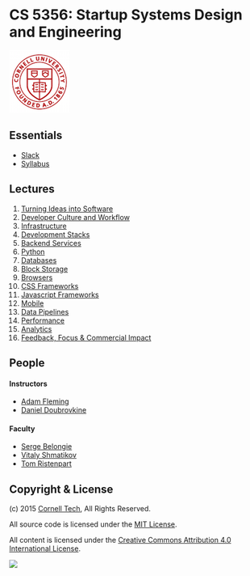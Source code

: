 CS 5356: Startup Systems Design and Engineering
===============================================

![Cornell Tech](images/cornell-logo.png "Cornell Tech")

Essentials
----------

* [Slack](https://cornell-cs5356-2015.slack.com)
* [Syllabus](course/syllabus.md)

Lectures
--------

1. [Turning Ideas into Software](course/01-turning-ideas-into-software.md)
2. [Developer Culture and Workflow](course/02-developer-culture-and-workflow.md)
3. [Infrastructure](course/03-infrastructure.md)
4. [Development Stacks](course/04-development-stacks.md)
5. [Backend Services](course/05-backend-services.md)
6. [Python](course/06-python.md)
7. [Databases](course/07-databases.md)
8. [Block Storage](course/08-block-storage.md)
9. [Browsers](course/09-browsers.md)
10. [CSS Frameworks](course/10-css.md)
11. [Javascript Frameworks](course/11-javascript.md)
12. [Mobile](course/12-mobile.md)
13. [Data Pipelines](course/13-data-pipelines.md)
14. [Performance](course/14-performance.md)
15. [Analytics](course/15-analytics.md)
16. [Feedback, Focus & Commercial Impact](course/16-feedback-focus-commercial-impact.md)

People
------

#### Instructors

* [Adam Fleming](people/adam-fleming.md)
* [Daniel Doubrovkine](people/daniel-doubrovkine.md)

#### Faculty

* [Serge Belongie](people/serge-belongie.md)
* [Vitaly Shmatikov](people/vitaly-shmatikov.md)
* [Tom Ristenpart](people/tom-ristenpart.md)

Copyright & License
-------------------

(c) 2015 [Cornell Tech](http://www.cs.cornell.edu), All Rights Reserved.

All source code is licensed under the [MIT License](MIT-LICENSE.txt).

All content is licensed under the [Creative Commons Attribution 4.0 International License](CC-BY-4.0-LICENSE).

<a href='https://creativecommons.org/licenses/by/4.0'>![](https://i.creativecommons.org/l/by/4.0/88x31.png)</a>
